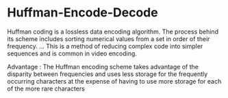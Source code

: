 # Huffman-Encode-Decode
Huffman coding is a lossless data encoding algorithm. The process behind its scheme includes sorting numerical values from a set in order of their frequency. ... This is a method of reducing complex code into simpler sequences and is common in video encoding.

Advantage :
The Huffman encoding scheme takes advantage of the disparity between frequencies and uses less storage for the frequently occurring characters at the expense of having to use more storage for each of the more rare characters
